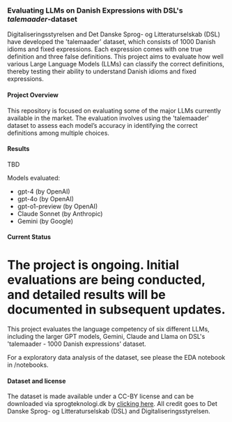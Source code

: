 ### Evaluating LLMs on Danish Expressions with DSL's *talemaader*-dataset
Digitaliseringsstyrelsen and Det Danske Sprog- og Litteraturselskab (DSL) have developed the 'talemaader' dataset, which consists of 1000 Danish idioms and fixed expressions. Each expression comes with one true definition and three false definitions. This project aims to evaluate how well various Large Language Models (LLMs) can classify the correct definitions, thereby testing their ability to understand Danish idioms and fixed expressions.

#### Project Overview
This repository is focused on evaluating some of the major LLMs currently available in the market. The evaluation involves using the 'talemaader' dataset to assess each model’s accuracy in identifying the correct definitions among multiple choices.

#### Results
TBD

Models evaluated:
- gpt-4 (by OpenAI)
- gpt-4o (by OpenAI)
- gpt-o1-preview (by OpenAI)
- Claude Sonnet (by Anthropic)
- Gemini (by Google)

#### Current Status
The project is ongoing. Initial evaluations are being conducted, and detailed results will be documented in subsequent updates.
=======
This project evaluates the language competency of six different LLMs, including the larger GPT models, Gemini, Claude and Llama on DSL's 'talemaader - 1000 Danish expressions' dataset.

For a exploratory data analysis of the dataset, see please the EDA notebook in /notebooks.

#### Dataset and license
The dataset is made available under a CC-BY license and can be downloaded via sprogteknologi.dk by [clicking here](https://sprogteknologi.dk/dataset/1000-talemader-evalueringsdatasaet). All credit goes to Det Danske Sprog- og Litteraturselskab (DSL) and Digitaliseringsstyrelsen.
